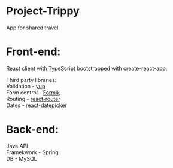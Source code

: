 # Project-Trippy
App for shared travel

# Front-end:
React client with TypeScript bootstrapped with create-react-app.
  
Third party libraries:
<br/>
Validation - [yup](https://github.com/jquense/yup)
<br/>
Form control - [Formik](https://github.com/jaredpalmer/formik)
<br/>
Routing - [react-router](https://github.com/ReactTraining/react-router)
<br/>
Dates - [react-datepicker](https://github.com/Hacker0x01/react-datepicker)
<br/>

# Back-end:
Java API
<br/>
Framekwork - Spring
<br/>
DB - MySQL
